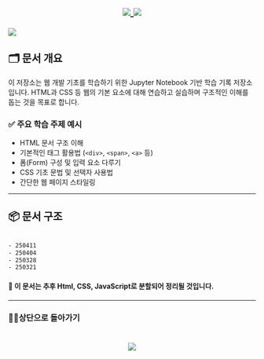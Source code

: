 
<h1 align="center">
  <a href="https://github.com/skwjdgh">
    <img align="center" src="https://img.shields.io/badge/goto-Main-green.svg" />
  </a>

  <a href="https://github.com/skwjdgh/Front">
    <img align="center" src="https://img.shields.io/badge/goto-Front-green.svg" />
  </a>
</h1>

<p align>
  <img src = "https://capsule-render.vercel.app/api?type=blur&height=200&color=gradient&text=WEB101&descAlign=59&section=header">

## 🗂 문서 개요

이 저장소는 웹 개발 기초를 학습하기 위한 Jupyter Notebook 기반 학습 기록 저장소입니다. HTML과 CSS 등 웹의 기본 요소에 대해 연습하고 실습하며 구조적인 이해를 돕는 것을 목표로 합니다.

### ✅ 주요 학습 주제 예시

- HTML 문서 구조 이해
- 기본적인 태그 활용법 (`<div>`, `<span>`, `<a>` 등)
- 폼(Form) 구성 및 입력 요소 다루기
- CSS 기초 문법 및 선택자 사용법
- 간단한 웹 페이지 스타일링

---

## 📦 문서 구조

```bash

- 250411  
- 250404  
- 250328  
- 250321

```
#### 🚀 이 문서는 추후 Html, CSS, JavaScript로 분할되어 정리될 것입니다.
---
###  👨‍💻상단으로 돌아가기
<h1 align="center">
        <a href="https://github.com/skwjdgh/Web101_study">
    <img align="center" src="https://img.shields.io/badge/backto-Top-green.svg" />
  </a>
</h1>
